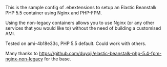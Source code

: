 

This is the sample config of .ebextensions to setup an Elastic Beanstalk PHP 5.5 container using Nginx and PHP-FPM.


Using the non-legacy containers allows you to use Nginx (or any other services that you would like to) without the need of building a customised AMI.

Tested on ami-4b18e33c, PHP 5.5 default. Could work with others.


Many thanks to https://github.com/duyoji/elastic-beanstalk-php-5.4-fpm-nginx-non-legacy for the base.





